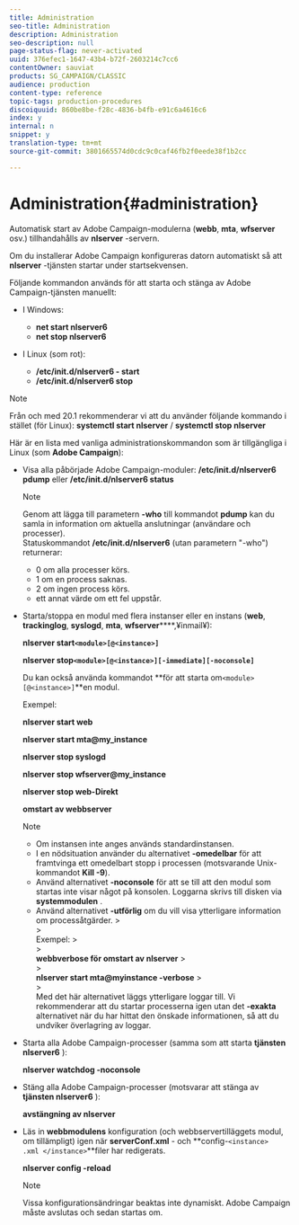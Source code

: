 ```yaml
---
title: Administration
seo-title: Administration
description: Administration
seo-description: null
page-status-flag: never-activated
uuid: 376efec1-1647-43b4-b72f-2603214c7cc6
contentOwner: sauviat
products: SG_CAMPAIGN/CLASSIC
audience: production
content-type: reference
topic-tags: production-procedures
discoiquuid: 860be8be-f28c-4836-b4fb-e91c6a4616c6
index: y
internal: n
snippet: y
translation-type: tm+mt
source-git-commit: 3801665574d0cdc9c0caf46fb2f0eede38f1b2cc

---
```



# Administration{#administration}

Automatisk start av Adobe Campaign-modulerna (**webb**, **mta**, **wfserver** osv.) tillhandahålls av **nlserver** -servern.

Om du installerar Adobe Campaign konfigureras datorn automatiskt så att **nlserver** -tjänsten startar under startsekvensen.

Följande kommandon används för att starta och stänga av Adobe Campaign-tjänsten manuellt:

* I Windows:

   * **net start nlserver6**
   * **net stop nlserver6**

* I Linux (som rot):

   * **/etc/init.d/nlserver6 - start**
   * **/etc/init.d/nlserver6 stop**

>[!NOTE]
>
>Från och med 20.1 rekommenderar vi att du använder följande kommando i stället (för Linux): **systemctl start nlserver** / **systemctl stop nlserver**

Här är en lista med vanliga administrationskommandon som är tillgängliga i Linux (som **Adobe Campaign**):

* Visa alla påbörjade Adobe Campaign-moduler: **/etc/init.d/nlserver6 pdump** eller **/etc/init.d/nlserver6 status**

   >[!NOTE]
   >
   >Genom att lägga till parametern **-who** till kommandot **pdump** kan du samla in information om aktuella anslutningar (användare och processer).\
   >Statuskommandot **/etc/init.d/nlserver6** (utan parametern &quot;-who&quot;) returnerar:
   >
   >    * 0 om alla processer körs.
   >    * 1 om en process saknas.
   >    * 2 om ingen process körs.
   >    * ett annat värde om ett fel uppstår.


* Starta/stoppa en modul med flera instanser eller en instans (**web**, **trackinglog**, **syslogd**, **mta**, **wfserver******,¥inmail¥):

   **nlserver start`<module>[@<instance>]`**

   **nlserver stop`<module>[@<instance>][-immediate][-noconsole]`**

   Du kan också använda kommandot **för att starta om`<module>[@<instance>]`**en modul.

   Exempel:

   **nlserver start web**

   **nlserver start mta@my_instance**

   **nlserver stop syslogd**

   **nlserver stop wfserver@my_instance**

   **nlserver stop web-Direkt**

   **omstart av webbserver**

   >[!NOTE]
   > 
   >    * Om instansen inte anges används standardinstansen.
   >    * I en nödsituation använder du alternativet **-omedelbar** för att framtvinga ett omedelbart stopp i processen (motsvarande Unix-kommandot **Kill -9**).
   >    * Använd alternativet **-noconsole** för att se till att den modul som startas inte visar något på konsolen. Loggarna skrivs till disken via **systemmodulen** .
   >    * Använd alternativet **-utförlig** om du vill visa ytterligare information om processåtgärder.
      >    
      >      
      Exempel:
      >    
      >      
      **webbverbose för omstart av nlserver**
      >    
      >      
      **nlserver start mta@myinstance -verbose**
      >    
      >      
      Med det här alternativet läggs ytterligare loggar till. Vi rekommenderar att du startar processerna igen utan det **-exakta** alternativet när du har hittat den önskade informationen, så att du undviker överlagring av loggar.


* Starta alla Adobe Campaign-processer (samma som att starta **tjänsten nlserver6** ):

   **nlserver watchdog -noconsole**

* Stäng alla Adobe Campaign-processer (motsvarar att stänga av **tjänsten nlserver6** ):

   **avstängning av nlserver**

* Läs in **webbmodulens** konfiguration (och webbservertilläggets modul, om tillämpligt) igen när **serverConf.xml** - och **config-`<instance>  .xml </instance>`**filer har redigerats.

   **nlserver config -reload**

   >[!NOTE]
   >
   >Vissa konfigurationsändringar beaktas inte dynamiskt. Adobe Campaign måste avslutas och sedan startas om.

